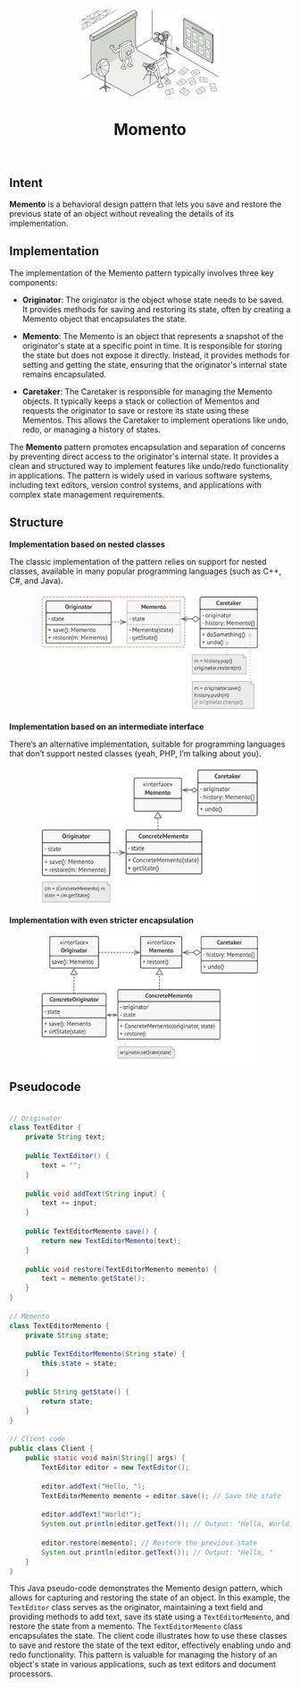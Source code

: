 <div align="center" id="top">
  <a href="">
    <img src="../assets/imgs/bgs/memento.png" alt="Logo" width="250px">
  </a>

  <h1 align="center">Momento</h1>
</div>

<br />


## Intent

**Memento** is a behavioral design pattern that lets you save and restore the previous state of an object without revealing the details of its implementation.

## Implementation

The implementation of the Memento pattern typically involves three key components:

- **Originator**: The originator is the object whose state needs to be saved. It provides methods for saving and restoring its state, often by creating a Memento object that encapsulates the state.

- **Memento**: The Memento is an object that represents a snapshot of the originator's state at a specific point in time. It is responsible for storing the state but does not expose it directly. Instead, it provides methods for setting and getting the state, ensuring that the originator's internal state remains encapsulated.

- **Caretaker**: The Caretaker is responsible for managing the Memento objects. It typically keeps a stack or collection of Mementos and requests the originator to save or restore its state using these Mementos. This allows the Caretaker to implement operations like undo, redo, or managing a history of states.

The **Memento** pattern promotes encapsulation and separation of concerns by preventing direct access to the originator's internal state. It provides a clean and structured way to implement features like undo/redo functionality in applications. The pattern is widely used in various software systems, including text editors, version control systems, and applications with complex state management requirements.

## Structure

**Implementation based on nested classes**

The classic implementation of the pattern relies on support for nested classes, available in many popular programming languages (such as C++, C#, and Java).


<p align="center">
    <img src="../assets/imgs/structures/momento.png" alt="Singleton Structure" width="400px">
</p>

**Implementation based on an intermediate interface**

There’s an alternative implementation, suitable for programming languages that don’t support nested classes (yeah, PHP, I’m talking about you).


<p align="center">
    <img src="../assets/imgs/structures/momento2.png" alt="Singleton Structure" width="400px">
</p>

**Implementation with even stricter encapsulation**

<p align="center">
    <img src="../assets/imgs/structures/momento3.png" alt="Singleton Structure" width="400px">
</p>


## Pseudocode

```java

// Originator
class TextEditor {
    private String text;

    public TextEditor() {
        text = "";
    }

    public void addText(String input) {
        text += input;
    }

    public TextEditorMemento save() {
        return new TextEditorMemento(text);
    }

    public void restore(TextEditorMemento memento) {
        text = memento.getState();
    }
}

// Memento
class TextEditorMemento {
    private String state;

    public TextEditorMemento(String state) {
        this.state = state;
    }

    public String getState() {
        return state;
    }
}

// Client code
public class Client {
    public static void main(String[] args) {
        TextEditor editor = new TextEditor();

        editor.addText("Hello, ");
        TextEditorMemento memento = editor.save(); // Save the state

        editor.addText("World!");
        System.out.println(editor.getText()); // Output: "Hello, World!"

        editor.restore(memento); // Restore the previous state
        System.out.println(editor.getText()); // Output: "Hello, "
    }
}


```

This Java pseudo-code demonstrates the Memento design pattern, which allows for capturing and restoring the state of an object. In this example, the `TextEditor` class serves as the originator, maintaining a text field and providing methods to add text, save its state using a `TextEditorMemento`, and restore the state from a memento. The `TextEditorMemento` class encapsulates the state. The client code illustrates how to use these classes to save and restore the state of the text editor, effectively enabling undo and redo functionality. This pattern is valuable for managing the history of an object's state in various applications, such as text editors and document processors.